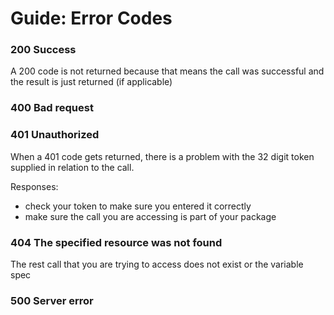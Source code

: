# Guide: Error Codes

### 200 Success
A 200 code is not returned because that means the call was successful and the result is just returned (if applicable)

### 400 Bad request

### 401 Unauthorized
When a 401 code gets returned, there is a problem with the 32 digit token supplied in relation to the call.

Responses:
- check your token to make sure you entered it correctly
- make sure the call you are accessing is part of your package

### 404 The specified resource was not found
The rest call that you are trying to access does not exist or the variable spec

### 500 Server error
